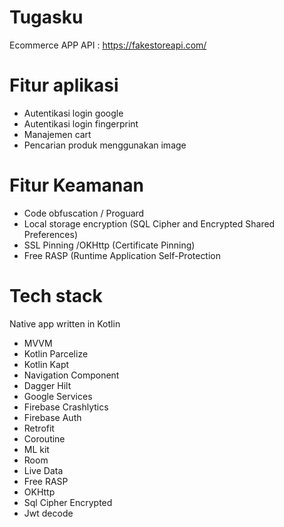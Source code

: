 # Tugasku
Ecommerce APP 
API : https://fakestoreapi.com/

# Fitur aplikasi
- Autentikasi login google
- Autentikasi login fingerprint
- Manajemen cart
- Pencarian produk menggunakan image

# Fitur Keamanan 
- Code obfuscation / Proguard
- Local storage encryption (SQL Cipher and Encrypted Shared Preferences)
- SSL Pinning /OKHttp (Certificate Pinning)
- Free RASP (Runtime Application Self-Protection

# Tech stack
Native app written in Kotlin
- MVVM
- Kotlin Parcelize
- Kotlin Kapt
- Navigation Component
- Dagger Hilt
- Google Services
- Firebase Crashlytics
- Firebase Auth
- Retrofit
- Coroutine
- ML kit
- Room
- Live Data
- Free RASP
- OKHttp
- Sql Cipher Encrypted
- Jwt decode
